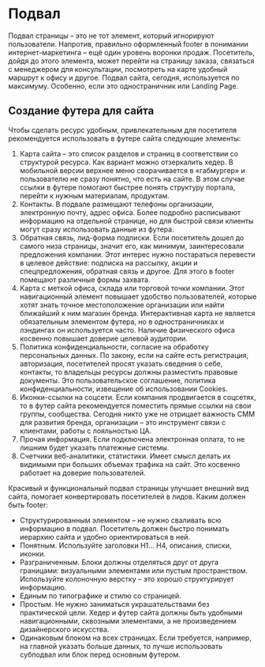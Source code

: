 # Подвал
Подвал страницы – это не тот элемент, который игнорируют пользователи. Напротив, правильно оформленный footer в понимании интернет-маркетинга – ещё один уровень воронки продаж. Посетитель, дойдя до этого элемента, может перейти на страницу заказа, связаться с менеджером для консультации, посмотреть на карте удобный маршрут к офису и другое. Подвал сайта, сегодня, используется по максимуму. Особенно, если это одностраничник или Landing Page. 

## Создание футера для сайта

Чтобы сделать ресурс удобным, привлекательным для посетителя рекомендуется использовать в футере сайта следующие элементы:

1. Карта сайта – это список разделов и страниц в соответствии со структурой ресурса. Как вариант можно отзеркалить хедер. В мобильной версии верхнее меню сворачивается в «габмургер» и пользователю не сразу понятно, что есть на сайте. В этом случае ссылки в футере помогают быстрее понять структуру портала, перейти к нужным материалам, продуктам.
2. Контакты. В подвале размещают телефоны организации, электронную почту, адрес офиса. Более подробно расписывают информацию на отдельной странице, но для быстрой связи клиенты могут сразу использовать данные из футера.
3. Обратная связь, лид-форма подписки. Если посетитель дошел до самого низа страницы, значит его, как минимум, заинтересовали предложения компании. Этот интерес нужно постараться перевести в целевое действие: подписка на рассылку, акции и спецпредложения, обратная связь и другое. Для этого в footer помещают различные формы захвата.
4. Карта с меткой офиса, склада или торговой точки компании. Этот навигационный элемент повышает удобство пользователей, которые хотят знать точное местоположение организации или найти ближайший к ним магазин бренда. Интерактивная карта не является обязательным элементом футера, но в одностраничниках и лэндингах он используется часто. Наличие физического офиса косвенно повышает доверие целевой аудитории.
5. Политика конфиденциальности, согласие на обработку персональных данных. По закону, если на сайте есть регистрация, авторизация, посетителей просят указать сведения о себе, контакты, то владельцы ресурсы должны разместить правовые документы. Это пользовательское соглашение, политика конфиденциальности, извещение об использовании Cookies.
6. Иконки-ссылки на соцсети. Если компания продвигается в соцсетях, то в футер сайта рекомендуется поместить прямые ссылки на свои группы, сообщества. Сегодня никто уже не отрицает важность СММ для развития бренда, организации – это инструмент связи с клиентами, работы с лояльностью ЦА.
7. Прочая информация. Если подключена электронная оплата, то не лишним будет указать платежные системы.
8. Счетчики веб-аналитики, статистики. Имеет смысл делать их видимыми при больших объемах трафика на сайт. Это косвенно работает на доверие пользователей.

Красивый и функциональный подвал страницы улучшает внешний вид сайта, помогает конвертировать посетителей в лидов. Каким должен быть footer:

- Структурированным элементом – не нужно сваливать всю информацию в подвал. Посетитель должен быстро понимать иерархию сайта и удобно ориентироваться в ней.
- Понятным. Используйте заголовки Н1… Н4, описания, списки, иконки.
- Разграниченным. Блоки должны отделяться друг от друга границами: визуальными элементами или пустым пространством. Используйте колоночную верстку – это хорошо структурирует информацию.
- Единым по типографике и стилю со страницей.
- Простым. Не нужно заниматься украшательствами без практической цели. Хедер и футер сайта должны быть удобными навигационными, сквозными элементами, а не произведением дизайнерского искусства.
- Одинаковым блоком на всех страницах. Если требуется, например, на главной указать больше данных, то лучше использовать субподвал или блок перед основным футером.
